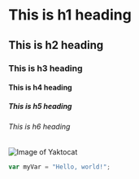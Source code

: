 # This is h1 heading
## This is h2 heading
### This is h3 heading
#### This is h4 heading
##### This is h5 heading
###### This is h6 heading


![Image of Yaktocat](https://octodex.github.com/images/yaktocat.png)

``` javascript
var myVar = "Hello, world!";
```
